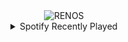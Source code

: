 <div align="center">
<picture>
    <source media="(prefers-color-scheme: dark)" srcset="https://i.ibb.co/sWZyc9H/output-gif.gif">
    <source media="(prefers-color-scheme: light)" srcset="https://i.ibb.co/sWZyc9H/output-gif.gif">
    <img alt="RENOS" src="https://i.ibb.co/sWZyc9H/output-gif.gif">
</picture>
<details>
<summary>Spotify Recently Played</summary>
<img src="https://spotify-recently-played-readme.vercel.app/api?user=31d6d6zerc5ct6kck32na2ozsqf4&unique=1&width=400" alt="Spotify" />
</details>
</div>

<!-- Image deletion URL: https://ibb.co/KKJFBxw/d009e20f155d769439f0d9f51e38110d -->